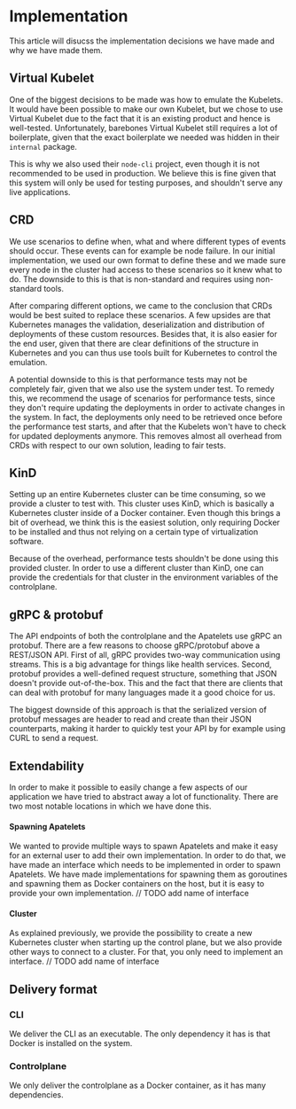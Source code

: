 # Implementation
This article will disucss the implementation decisions we have made and why we have made them.

## Virtual Kubelet
One of the biggest decisions to be made was how to emulate the Kubelets. It would have been possible to make our own Kubelet, but we chose to use Virtual Kubelet due to the fact that it is an existing product and hence is well-tested. Unfortunately, barebones Virtual Kubelet still requires a lot of boilerplate, given that the exact boilerplate we needed was hidden in their `internal` package. 

This is why we also used their `node-cli` project, even though it is not recommended to be used in production. We believe this is fine given that this system will only be used for testing purposes, and shouldn't serve any live applications.

## CRD
We use scenarios to define when, what and where different types of events should occur. These events can for example be node failure. In our initial implementation, we used our own format to define these and we made sure every node in the cluster had access to these scenarios so it knew what to do. The downside to this is that is non-standard and requires using non-standard tools.

After comparing different options, we came to the conclusion that CRDs would be best suited to replace these scenarios. A few upsides are that Kubernetes manages the validation, deserialization and distribution of deployments of these custom resources. Besides that, it is also easier for the end user, given that there are clear definitions of the structure in Kubernetes and you can thus use tools built for Kubernetes to control the emulation. 

A potential downside to this is that performance tests may not be completely fair, given that we also use the system under test. To remedy this, we recommend the usage of scenarios for performance tests, since they don't require updating the deployments in order to activate changes in the system. In fact, the deployments only need to be retrieved once before the performance test starts, and after that the Kubelets won't have to check for updated deployments anymore. This removes almost all overhead from CRDs with respect to our own solution, leading to fair tests.

## KinD
Setting up an entire Kubernetes cluster can be time consuming, so we provide a cluster to test with. This cluster uses KinD, which is basically a Kubernetes cluster inside of a Docker container. Even though this brings a bit of overhead, we think this is the easiest solution, only requiring Docker to be installed and thus not relying on a certain type of virtualization software. 

Because of the overhead, performance tests shouldn't be done using this provided cluster. In order to use a different cluster than KinD, one can provide the credentials for that cluster in the environment variables of the controlplane.

## gRPC & protobuf
The API endpoints of both the controlplane and the Apatelets use gRPC an protobuf. There are a few reasons to choose gRPC/protobuf above a REST/JSON API. First of all, gRPC provides two-way communication using streams. This is a big advantage for things like health services. Second, protobuf provides a well-defined request structure, something that JSON doesn't provide out-of-the-box. This and the fact that there are clients that can deal with protobuf for many languages made it a good choice for us.

The biggest downside of this approach is that the serialized version of protobuf messages are header to read and create than their JSON counterparts, making it harder to quickly test your API by for example using CURL to send a request.

## Extendability
In order to make it possible to easily change a few aspects of our application we have tried to abstract away a lot of functionality. There are two most notable locations in which we have done this.

#### Spawning Apatelets
We wanted to provide multiple ways to spawn Apatelets and make it easy for an external user to add their own implementation. In order to do that, we have made an interface which needs to be implemented in order to spawn Apatelets. We have made implementations for spawning them as goroutines and spawning them as Docker containers on the host, but it is easy to provide your own implementation. // TODO add name of interface

#### Cluster
As explained previously, we provide the possibility to create a new Kubernetes cluster when starting up the control plane, but we also provide other ways to connect to a cluster. For that, you only need to implement an interface. // TODO add name of interface

## Delivery format
### CLI
We deliver the CLI as an executable. The only dependency it has is that Docker is installed on the system.

### Controlplane
We only deliver the controlplane as a Docker container, as it has many dependencies.
